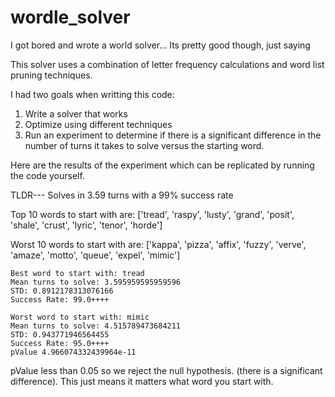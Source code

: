 # wordle_solver
I got bored and wrote a world solver... Its pretty good though, just saying

This solver uses a combination of letter frequency calculations and word list pruning techniques.

I had two goals when writting this code:
1. Write a solver that works
2. Optimize using different techniques
3. Run an experiment to determine if there is a significant difference in the number of turns it takes to solve versus the starting word.

Here are the results of the experiment which can be replicated by running the code yourself.

TLDR--- Solves in 3.59 turns with a 99% success rate

Top 10 words to start with are:
    ['tread', 'raspy', 'lusty', 'grand', 'posit', 'shale', 'crust', 'lyric', 'tenor', 'horde']

Worst 10 words to start with are:
    ['kappa', 'pizza', 'affix', 'fuzzy', 'verve', 'amaze', 'motto', 'queue', 'expel', 'mimic']

    Best word to start with: tread
    Mean turns to solve: 3.595959595959596
    STD: 0.8912178313076166
    Success Rate: 99.0++++

    Worst word to start with: mimic
    Mean turns to solve: 4.515789473684211
    STD: 0.943771946564455
    Success Rate: 95.0++++
    pValue 4.966074332439964e-11

pValue less than 0.05 so we reject the null hypothesis. (there is a significant difference).
This just means it matters what word you start with.
